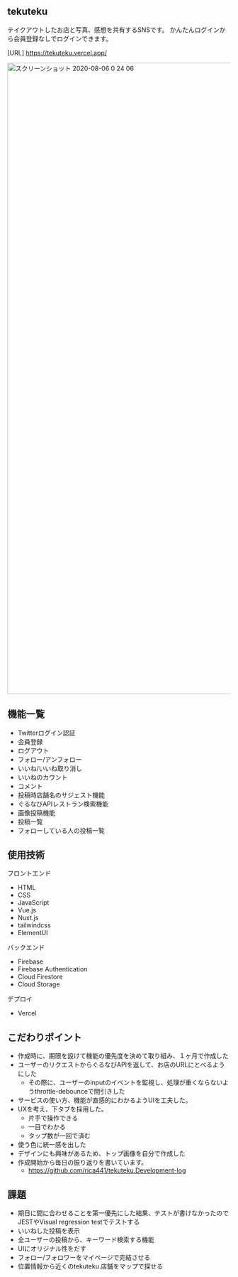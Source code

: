 ## tekuteku
テイクアウトしたお店と写真、感想を共有するSNSです。
かんたんログインから会員登録なしでログインできます。

[URL] https://tekuteku.vercel.app/

<img width="1421" alt="スクリーンショット 2020-08-06 0 24 06" src="https://user-images.githubusercontent.com/58762157/89431922-7c9f8600-d77b-11ea-9cc5-c38411b0888f.png">

## 機能一覧
- Twitterログイン認証
- 会員登録
- ログアウト
- フォロー/アンフォロー
- いいね/いいね取り消し
- いいねのカウント
- コメント
- 投稿時店舗名のサジェスト機能
- ぐるなびAPIレストラン検索機能
- 画像投稿機能
- 投稿一覧
- フォローしている人の投稿一覧

## 使用技術
フロントエンド
- HTML
- CSS
- JavaScript
- Vue.js
- Nuxt.js
- tailwindcss
- ElementUI

バックエンド
- Firebase
- Firebase Authentication
- Cloud Firestore
- Cloud Storage 

デプロイ
- Vercel

## こだわりポイント
- 作成時に、期限を設けて機能の優先度を決めて取り組み、１ヶ月で作成した
- ユーザーのリクエストからぐるなびAPIを返して、お店のURLにとべるようにした
    - その際に、ユーザーのinputのイベントを監視し、処理が重くならないようthrottle-debounceで間引きした
- サービスの使い方、機能が直感的にわかるようUIを工夫した。
- UXを考え、下タブを採用した。
    - 片手で操作できる
    - 一目でわかる
    - タップ数が一回で済む
- 使う色に統一感を出した
- デザインにも興味があるため、トップ画像を自分で作成した
- 作成開始から毎日の振り返りを書いています。
    - https://github.com/rica441/tekuteku.Development-log
    
## 課題
- 期日に間に合わせることを第一優先にした結果、テストが書けなかったので
JESTやVisual regression testでテストする
- いいねした投稿を表示
- 全ユーザーの投稿から、キーワード検索する機能
- UIにオリジナル性をだす
- フォロー/フォロワーをマイページで完結させる
- 位置情報から近くのtekuteku.店舗をマップで探せる

